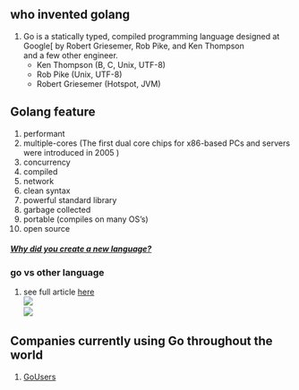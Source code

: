 ## who invented golang 
1. Go is a statically typed, compiled programming language designed at Google[ by Robert Griesemer, Rob Pike, and Ken Thompson   
and  a few other engineer.    
   *  Ken Thompson (B, C, Unix, UTF-8)  
   *  Rob Pike (Unix, UTF-8) 
   *  Robert Griesemer (Hotspot, JVM)  
    
## Golang feature  
1. performant
1. multiple-cores (The first dual core chips for x86-based PCs and servers were introduced in 2005  )  
1. concurrency
1. compiled
1. network
1. clean syntax
1. powerful standard library
1. garbage collected  
1. portable (compiles on many OS’s)   
1. open source

#####  [Why did you create a new language?](https://golang.org/doc/faq#creating_a_new_language)  

### go vs other language  
1. see full article [here](https://talks.golang.org/2014/gocon-tokyo.slide#1)  
![](https://talks.golang.org/2014/gocon-tokyo.slide#16)  
![](https://talks.golang.org/2014/gocon-tokyo.slide#22)  
   
## Companies currently using Go throughout the world
1. [GoUsers](https://github.com/golang/go/wiki/GoUsers)  





   
